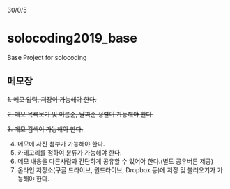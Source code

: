 30/0/5
# solocoding2019_base
Base Project for solocoding


## 메모장
~~1. 메모 입력, 저장이 가능해야 한다.~~

~~2. 메모 목록보기 및 이름순, 날짜순 정렬이 가능해야 한다.~~

~~3. 메모 검색이 가능해야 한다.~~

4. 메모에 사진 첨부가 가능해야 한다.
5. 카테고리를 정하여 분류가 가능해야 한다.
6. 메모 내용을 다른사람과 간단하게 공유할 수 있어야 한다.(별도 공유버튼 제공)
7. 온라인 저장소(구글 드라이브, 원드라이브, Dropbox 등)에 저장 및 불러오기가 가능해야 한다.

